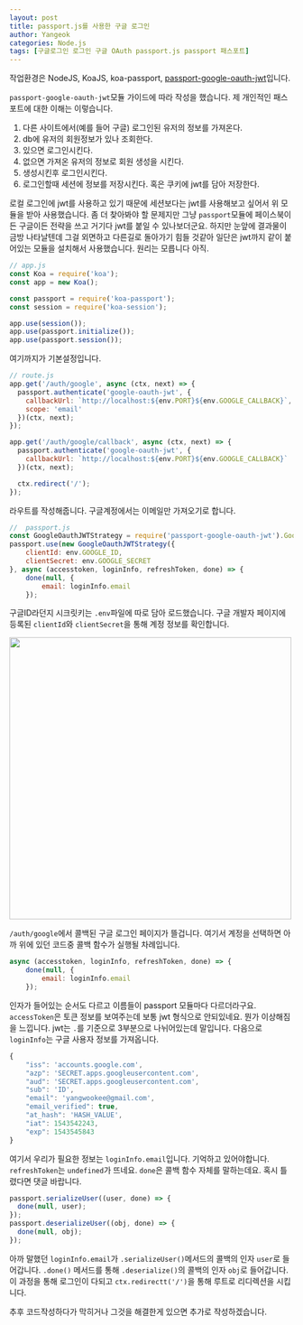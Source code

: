 ```yaml
---
layout: post
title: passport.js를 사용한 구글 로그인
author: Yangeok
categories: Node.js
tags: [구글로그인 로그인 구글 OAuth passport.js passport 패스포트]
---
```


작업환경은 NodeJS, KoaJS, koa-passport, [passport-google-oauth-jwt](https://www.npmjs.com/package/passport-google-oauth-jwt)입니다.

`passport-google-oauth-jwt`모듈 가이드에 따라 작성을 했습니다. 제 개인적인 패스포트에 대한 이해는 이렇습니다.

1. 다른 사이트에서(예를 들어 구글) 로그인된 유저의 정보를 가져온다.
2. db에 유저의 회원정보가 있나 조회한다.
3. 있으면 로그인시킨다.
4. 없으면 가져온 유저의 정보로 회원 생성을 시킨다.
5. 생성시킨후 로그인시킨다.
6. 로그인할때 세션에 정보를 저장시킨다. 혹은 쿠키에 jwt를 담아 저장한다.

로컬 로그인에 jwt를 사용하고 있기 때문에 세션보다는 jwt를 사용해보고 싶어서 위 모듈을 받아 사용했습니다. 좀 더 찾아봐야 할 문제지만 그냥 `passport`모듈에 페이스북이든 구글이든 전략을 쓰고 거기다 jwt를 붙일 수 있나보더군요. 하지만 눈앞에 결과물이 금방 나타날텐데 그걸 외면하고 다른길로 돌아가기 힘들 것같아 일단은 jwt까지 같이 붙어있는 모듈을 설치해서 사용했습니다. 원리는 모릅니다 아직.

```js
// app.js
const Koa = require('koa');
const app = new Koa();

const passport = require('koa-passport');
const session = require('koa-session');

app.use(session());
app.use(passport.initialize());
app.use(passport.session());
```

여기까지가 기본설정입니다.

```js
// route.js
app.get('/auth/google', async (ctx, next) => {
  passport.authenticate('google-oauth-jwt', {
    callbackUrl: `http://localhost:${env.PORT}${env.GOOGLE_CALLBACK}`,
    scope: 'email'
  })(ctx, next);
});

app.get('/auth/google/callback', async (ctx, next) => {
  passport.authenticate('google-oauth-jwt', {
    callbackUrl: `http://localhost:${env.PORT}${env.GOOGLE_CALLBACK}`
  })(ctx, next);

  ctx.redirect('/');
});
```

라우트를 작성해줍니다. 구글계정에서는 이메일만 가져오기로 합니다.

```js
//  passport.js
const GoogleOauthJWTStrategy = require('passport-google-oauth-jwt').GoogleOauthJWTStrategy;
passport.use(new GoogleOauthJWTStrategy({
    clientId: env.GOOGLE_ID,
    clientSecret: env.GOOGLE_SECRET
}, async (accesstoken, loginInfo, refreshToken, done) => {
    done(null, {
        email: loginInfo.email
    });
```

구글ID라던지 시크릿키는 `.env`파일에 따로 담아 로드했습니다. 구글 개발자 페이지에 등록된 `clientId`와 `clientSecret`을 통해 계정 정보를 확인합니다.

<img src="https://doc-10-28-docs.googleusercontent.com/docs/securesc/if1n05um7d152p097slpq26n64a9c86c/6dbijlc3mnsghtd78ckcabbib4ttg2pa/1543550400000/16223825726810088227/16223825726810088227/1UAdqIZcq791HdXwtvjY-7nnSA3fUVp0P?e=view" width="500">

`/auth/google`에서 콜백된 구글 로그인 페이지가 뜰겁니다. 여기서 계정을 선택하면 아까 위에 있던 코드중 콜백 함수가 실행될 차례입니다.

```js
async (accesstoken, loginInfo, refreshToken, done) => {
    done(null, {
        email: loginInfo.email
    });
```

인자가 들어있는 순서도 다르고 이름들이 passport 모듈마다 다르더라구요. `accessToken`은 토큰 정보를 보여주는데 보통 jwt 형식으로 안되있네요. 뭔가 이상해짐을 느낍니다. jwt는 `.`를 기준으로 3부분으로 나뉘어있는데 말입니다. 다음으로 `loginInfo`는 구글 사용자 정보를 가져옵니다.

```js
{
	"iss": 'accounts.google.com',
	"azp": 'SECRET.apps.googleusercontent.com',
	"aud": 'SECRET.apps.googleusercontent.com',
	"sub": 'ID',
	"email": 'yangwookee@gmail.com',
	"email_verified": true,
	"at_hash": 'HASH_VALUE',
	"iat": 1543542243,
	"exp": 1543545843
}
```

여기서 우리가 필요한 정보는 `loginInfo.email`입니다. 기억하고 있어야합니다. `refreshToken`는 `undefined`가 뜨네요. `done`은 콜백 함수 자체를 말하는데요. 혹시 틀렸다면 댓글 바랍니다.

```js
passport.serializeUser((user, done) => {
  done(null, user);
});
passport.deserializeUser((obj, done) => {
  done(null, obj);
});
```

아까 말했던 `loginInfo.email`가 `.serializeUser()`메서드의 콜백의 인자 `user`로 들어갑니다. `.done()` 메서드를 통해 `.deserialize()`의 콜백의 인자 `obj`로 들어갑니다. 이 과정을 통해
로그인이 다되고 `ctx.redirectt('/')`을 통해 루트로 리디렉션을 시킵니다.

추후 코드작성하다가 막히거나 그것을 해결한게 있으면 추가로 작성하겠습니다.
